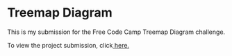 # Treemap Diagram

This is my submission for the Free Code Camp Treemap Diagram challenge.

To view the project submission, click<a href=https://treemap-diagram-94jrbdi97-elborracho420.vercel.app/ title="Treemap Diagram"> here.</a> 